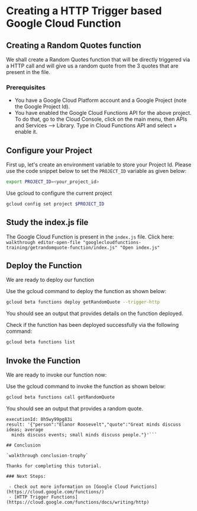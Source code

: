 # Creating a HTTP Trigger based Google Cloud Function

## Creating a Random Quotes function
We shall create a Random Quotes function that will be directly triggered via a HTTP call and will give us a random quote from the 3 quotes that are present in the file. 

### Prerequisites

 -  You have a Google Cloud Platform account and a Google Project (note the Google Project Id).
 -  You have enabled the Google Cloud Functions API for the above project. To do that, go to the Cloud Console, click on the main menu, then APIs and Services --> Library. Type in Cloud Functions API and select + enable it.
 
## Configure your Project
First up, let's create an environment variable to store your Project Id. Please use the code snippet below to set the `PROJECT_ID` variable as given below:

```bash
export PROJECT_ID=<your_project_id>
```
Use gcloud to configure the current project
```bash
gcloud config set project $PROJECT_ID
```
 
## Study the index.js file

The Google Cloud Function is present in the `index.js` file. 
Click here: `walkthrough editor-open-file "googlecloudfunctions-training/getrandomquote-function/index.js" "Open index.js"`

## Deploy the Function

We are ready to deploy our function

Use the gcloud command to deploy the function as shown below:

```bash
gcloud beta functions deploy getRandomQuote --trigger-http
```

You should see an output that provides details on the function deployed. 

Check if the function has been deployed successfully via the following command:

```bash
gcloud beta functions list
```

## Invoke the Function

We are ready to invoke our function now: 

Use the gcloud command to invoke the function as shown below:

```bash
gcloud beta functions call getRandomQuote
```

You should see an output that provides a random quote.
```
executionId: 8h5wy99pg83i
result: '{"person":"Elanor Roosevelt","quote":"Great minds discuss ideas; average
  minds discuss events; small minds discuss people."}'```

## Conclusion

`walkthrough conclusion-trophy`

Thanks for completing this tutorial.

### Next Steps:

 - Check out more information on [Google Cloud Functions](https://cloud.google.com/functions/) 
 - [HTTP Trigger Functions](https://cloud.google.com/functions/docs/writing/http)

